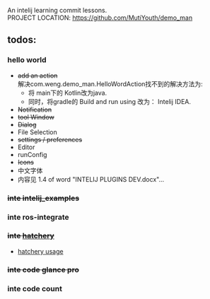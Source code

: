 An intelij learning commit lessons.<br/>
PROJECT LOCATION: https://github.com/MutiYouth/demo_man



## todos:
### hello world
* ~~add an action~~ <br/>
  解决com.weng.demo_man.HelloWordAction找不到的解决方法为:
  * 将 main下的 Kotlin改为java.
  * 同时，将gradle的 Build and run using 改为： Intelij IDEA.
* ~~Notification~~
* ~~tool Window~~
* ~~Dialog~~
* File Selection
* ~~settings / preferences~~
* Editor
* runConfig
* ~~Icons~~
* 中文字体
* 内容见 1.4 of word "INTELIJ PLUGINS DEV.docx"... 

### ~~inte intelij_examples~~

### inte ros-integrate
### ~~inte [hatchery](https://github.com/duckietown/hatchery)~~
* [hatchery usage](https://www.youtube.com/watch?v=OU1_tqZs9EM)
### ~~inte code glance pro~~
### inte code count